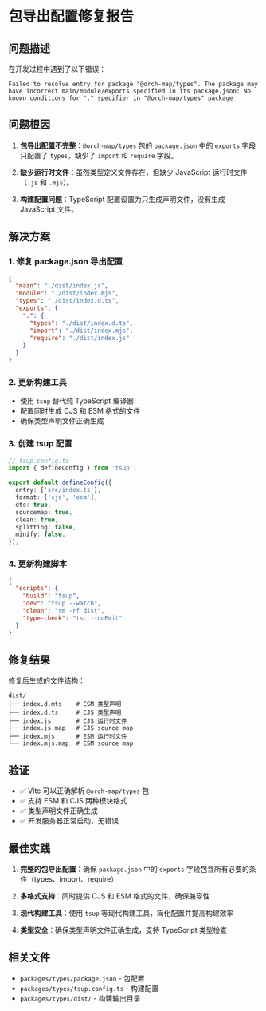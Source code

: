 # 包导出配置修复报告

## 问题描述

在开发过程中遇到了以下错误：

```
Failed to resolve entry for package "@orch-map/types". The package may have incorrect main/module/exports specified in its package.json: No known conditions for "." specifier in "@orch-map/types" package
```

## 问题根因

1. **包导出配置不完整**：`@orch-map/types` 包的 `package.json` 中的 `exports` 字段只配置了 `types`，缺少了 `import` 和 `require` 字段。

2. **缺少运行时文件**：虽然类型定义文件存在，但缺少 JavaScript 运行时文件（`.js` 和 `.mjs`）。

3. **构建配置问题**：TypeScript 配置设置为只生成声明文件，没有生成 JavaScript 文件。

## 解决方案

### 1. 修复 package.json 导出配置

```json
{
  "main": "./dist/index.js",
  "module": "./dist/index.mjs",
  "types": "./dist/index.d.ts",
  "exports": {
    ".": {
      "types": "./dist/index.d.ts",
      "import": "./dist/index.mjs",
      "require": "./dist/index.js"
    }
  }
}
```

### 2. 更新构建工具

- 使用 `tsup` 替代纯 TypeScript 编译器
- 配置同时生成 CJS 和 ESM 格式的文件
- 确保类型声明文件正确生成

### 3. 创建 tsup 配置

```typescript
// tsup.config.ts
import { defineConfig } from 'tsup';

export default defineConfig({
  entry: ['src/index.ts'],
  format: ['cjs', 'esm'],
  dts: true,
  sourcemap: true,
  clean: true,
  splitting: false,
  minify: false,
});
```

### 4. 更新构建脚本

```json
{
  "scripts": {
    "build": "tsup",
    "dev": "tsup --watch",
    "clean": "rm -rf dist",
    "type-check": "tsc --noEmit"
  }
}
```

## 修复结果

修复后生成的文件结构：

```
dist/
├── index.d.mts    # ESM 类型声明
├── index.d.ts     # CJS 类型声明
├── index.js       # CJS 运行时文件
├── index.js.map   # CJS source map
├── index.mjs      # ESM 运行时文件
└── index.mjs.map  # ESM source map
```

## 验证

- ✅ Vite 可以正确解析 `@orch-map/types` 包
- ✅ 支持 ESM 和 CJS 两种模块格式
- ✅ 类型声明文件正确生成
- ✅ 开发服务器正常启动，无错误

## 最佳实践

1. **完整的包导出配置**：确保 `package.json` 中的 `exports` 字段包含所有必要的条件（types、import、require）

2. **多格式支持**：同时提供 CJS 和 ESM 格式的文件，确保兼容性

3. **现代构建工具**：使用 `tsup` 等现代构建工具，简化配置并提高构建效率

4. **类型安全**：确保类型声明文件正确生成，支持 TypeScript 类型检查

## 相关文件

- `packages/types/package.json` - 包配置
- `packages/types/tsup.config.ts` - 构建配置
- `packages/types/dist/` - 构建输出目录
